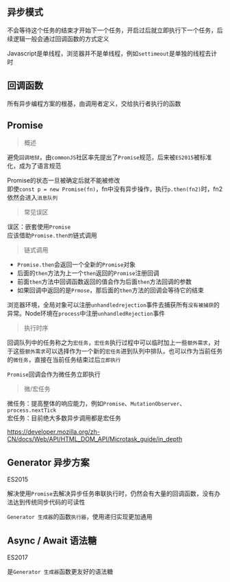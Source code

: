 ## 异步模式 

不会等待这个任务的结束才开始下一个任务，开启过后就立即执行下一个任务，后续逻辑一般会通过回调函数的方式定义 

Javascript是单线程，浏览器并不是单线程，例如`settimeout`是单独的线程去计时

## 回调函数

所有异步编程方案的根基，由调用者定义，交给执行者执行的函数

## Promise 

> 概述  

避免`回调地狱`，由`commonJS`社区率先提出了`Promise`规范，后来被`ES2015`被标准化，成为了语言规范  

Promise的状态一旦被确定后就不能被修改  
即使`const p = new Promise(fn)`，fn中没有异步操作，执行`p.then(fn2)`时，fn2依然会进入`消息队列`

> 常见误区  

误区：嵌套使用`Promise`  
应该借助`Promise.then的`链式调用

> 链式调用 

- `Promise.then`会返回一个全新的`Promise`对象  
- 后面的`then`方法为上一个`then`返回的`Promise`注册回调  
- 前面`then`方法中回调函数返回的值会作为后面`then`方法回调的参数
- 如果回调中返回的是`Prmose`，那后面的`then`方法的回调会等待它的结束

浏览器环境，全局对象可以注册`unhandledrejection`事件去捕获所有`没有被捕获`的异常。Node环境在`process`中注册`unhandledRejection`事件

> 执行时序 

回调队列中的任务称之为`宏任务`，`宏任务`执行过程中可以临时加上一些`额外需求`，对于这些`额外需求`可以选择作为一个新的`宏任务`进到队列中排队，也可以作为当前任务的`微任务`，直接在当前任务结束过后`立即执行`

`Promise`回调会作为微任务立即执行

> 微/宏任务  

微任务：提高整体的响应能力，例如`Promise`、`MutationObserver`、`process.nextTick`  
宏任务：目前绝大多数异步调用都是宏任务

https://developer.mozilla.org/zh-CN/docs/Web/API/HTML_DOM_API/Microtask_guide/in_depth

## Generator 异步方案

ES2015

解决使用`Promise`去解决异步任务串联执行时，仍然会有大量的回调函数，没有办法达到传统同步代码的可读性  

`Generator 生成器`的函数`执行器`，使用递归实现更加通用  

## Async / Await 语法糖

ES2017

是`Generator 生成器`函数更友好的语法糖